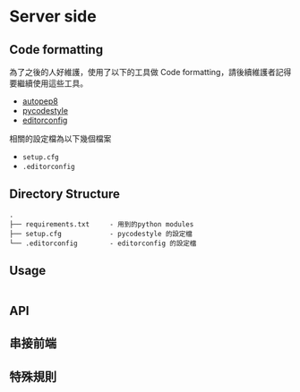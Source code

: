 # Server side

## Code formatting

為了之後的人好維護，使用了以下的工具做 Code formatting，請後續維護者記得要繼續使用這些工具。

- [autopep8](https://github.com/hhatto/autopep8)
- [pycodestyle](https://github.com/PyCQA/pycodestyle)
- [editorconfig](https://editorconfig.org/)

相關的設定檔為以下幾個檔案

- `setup.cfg`
- `.editorconfig`

## Directory Structure

    .
    ├── requirements.txt     - 用到的python modules
    ├── setup.cfg            - pycodestyle 的設定檔
    └── .editorconfig        - editorconfig 的設定檔

## Usage

```sh
```

## API

## 串接前端

## 特殊規則
